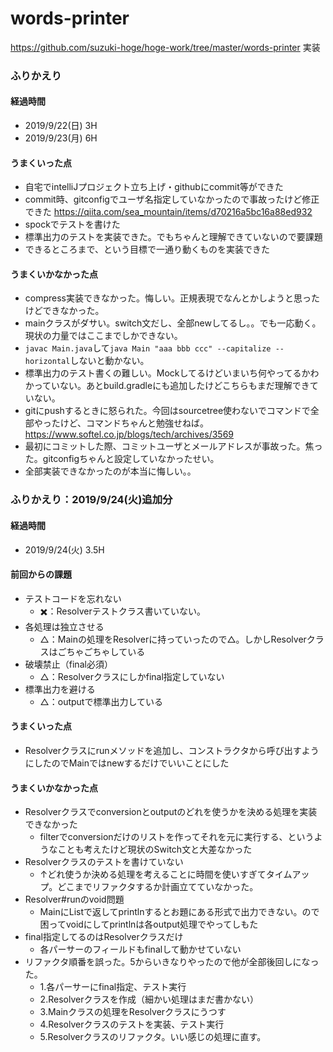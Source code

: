 # words-printer
https://github.com/suzuki-hoge/hoge-work/tree/master/words-printer 実装

### ふりかえり
#### 経過時間
+ 2019/9/22(日) 3H
+ 2019/9/23(月) 6H

#### うまくいった点
+ 自宅でintelliJプロジェクト立ち上げ・githubにcommit等ができた
+ commit時、gitconfigでユーザ名指定していなかったので事故ったけど修正できた
https://qiita.com/sea_mountain/items/d70216a5bc16a88ed932
+ spockでテストを書けた
+ 標準出力のテストを実装できた。でもちゃんと理解できていないので要課題
+ できるところまで、という目標で一通り動くものを実装できた

#### うまくいかなかった点
+ compress実装できなかった。悔しい。正規表現でなんとかしようと思ったけどできなかった。
+ mainクラスがダサい。switch文だし、全部newしてるし。。でも一応動く。現状の力量ではここまでしかできない。
+ `javac Main.java`して`java Main "aaa bbb ccc" --capitalize --horizontal`しないと動かない。
+ 標準出力のテスト書くの難しい。Mockしてるけどいまいち何やってるかわかっていない。あとbuild.gradleにも追加したけどこちらもまだ理解できていない。
+ gitにpushするときに怒られた。今回はsourcetree使わないでコマンドで全部やったけど、コマンドちゃんと勉強せねば。
https://www.softel.co.jp/blogs/tech/archives/3569
+ 最初にコミットした際、コミットユーザとメールアドレスが事故った。焦った。gitconfigちゃんと設定していなかったせい。
+ 全部実装できなかったのが本当に悔しい。。


### ふりかえり：2019/9/24(火)追加分
#### 経過時間
+ 2019/9/24(火) 3.5H

#### 前回からの課題
+ テストコードを忘れない
  + ✖️：Resolverテストクラス書いていない。
+ 各処理は独立させる
  + △：Mainの処理をResolverに持っていったので△。しかしResolverクラスはごちゃごちゃしている
+ 破壊禁止（final必須）
  + △：Resolverクラスにしかfinal指定していない
+ 標準出力を避ける
  + △：outputで標準出力している

#### うまくいった点
+ Resolverクラスにrunメソッドを追加し、コンストラクタから呼び出すようにしたのでMainではnewするだけでいいことにした

#### うまくいかなかった点
+ Resolverクラスでconversionとoutputのどれを使うかを決める処理を実装できなかった
  + filterでconversionだけのリストを作ってそれを元に実行する、というようなことも考えたけど現状のSwitch文と大差なかった
+ Resolverクラスのテストを書けていない
  + ↑どれ使うか決める処理を考えることに時間を使いすぎてタイムアップ。どこまでリファクタするか計画立てていなかった。
+ Resolver#runのvoid問題
  + MainにListで返してprintlnするとお題にある形式で出力できない。ので困ってvoidにしてprintlnは各output処理でやってしもた
+ final指定してるのはResolverクラスだけ
  + 各パーサーのフィールドもfinalして動かせていない
+ リファクタ順番を誤った。5からいきなりやったので他が全部後回しになった。
  + 1.各パーサーにfinal指定、テスト実行
  + 2.Resolverクラスを作成（細かい処理はまだ書かない）
  + 3.Mainクラスの処理をResolverクラスにうつす
  + 4.Resolverクラスのテストを実装、テスト実行
  + 5.Resolverクラスのリファクタ。いい感じの処理に直す。

